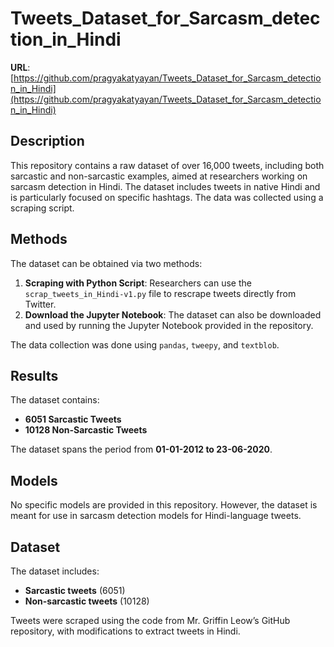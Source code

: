 # Tweets_Dataset_for_Sarcasm_detection_in_Hindi  
**URL**: [https://github.com/pragyakatyayan/Tweets_Dataset_for_Sarcasm_detection_in_Hindi](https://github.com/pragyakatyayan/Tweets_Dataset_for_Sarcasm_detection_in_Hindi)  

## Description  
This repository contains a raw dataset of over 16,000 tweets, including both sarcastic and non-sarcastic examples, aimed at researchers working on sarcasm detection in Hindi. The dataset includes tweets in native Hindi and is particularly focused on specific hashtags. The data was collected using a scraping script.

## Methods  
The dataset can be obtained via two methods:
1. **Scraping with Python Script**: Researchers can use the `scrap_tweets_in_Hindi-v1.py` file to rescrape tweets directly from Twitter.
2. **Download the Jupyter Notebook**: The dataset can also be downloaded and used by running the Jupyter Notebook provided in the repository.

The data collection was done using `pandas`, `tweepy`, and `textblob`.

## Results  
The dataset contains:
- **6051 Sarcastic Tweets**
- **10128 Non-Sarcastic Tweets**

The dataset spans the period from **01-01-2012 to 23-06-2020**.

## Models  
No specific models are provided in this repository. However, the dataset is meant for use in sarcasm detection models for Hindi-language tweets.

## Dataset  
The dataset includes:
- **Sarcastic tweets** (6051)
- **Non-sarcastic tweets** (10128)

Tweets were scraped using the code from Mr. Griffin Leow’s GitHub repository, with modifications to extract tweets in Hindi.

